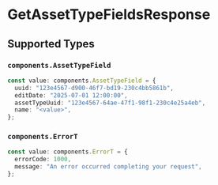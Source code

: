 # GetAssetTypeFieldsResponse


## Supported Types

### `components.AssetTypeField`

```typescript
const value: components.AssetTypeField = {
  uuid: "123e4567-d900-46f7-bd19-230c4bb5861b",
  editDate: "2025-07-01 12:00:00",
  assetTypeUuid: "123e4567-64ae-47f1-98f1-230c4e25a4eb",
  name: "<value>",
};
```

### `components.ErrorT`

```typescript
const value: components.ErrorT = {
  errorCode: 1000,
  message: "An error occurred completing your request",
};
```

